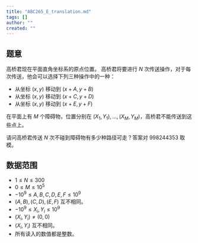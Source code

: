 ```yaml
---
title: "ABC265_E_translation.md"
tags: []
author: ""
created: ""
---
```


## 题意

高桥君现在平面直角坐标系的原点位置。
高桥君将要进行 $N$ 次传送操作，对于每次传送，他会可以选择下列三种操作中的一种：

- 从坐标 $(x,y)$ 移动到 $(x+A,y+B)$
- 从坐标 $(x,y)$ 移动到 $(x+C,y+D)$
- 从坐标 $(x,y)$ 移动到 $(x+E,y+F)$

在平面上有 $M$ 个障碍物，位置分别在  $(X_1,Y_1),\ldots,(X_M,Y_M)$，高桥君不能传送到这些点上。

请问高桥君传送 $N$ 次不碰到障碍物有多少种路径可走？答案对 $998244353$ 取模。

## 数据范围

- $1≤N≤300$
- $0 \leq M \leq 10^5$
- $-10^9 \leq A,B,C,D,E,F \leq 10^9$
- $(A,B),(C,D),(E,F)$ 互不相同。
- $-10^9 \leq X_i,Y_i \leq 10^9$
- $(X_i,Y_i)\neq(0,0)$
- $(X_i,Y_i)$ 互不相同。
- 所有读入的数值都是整数。

